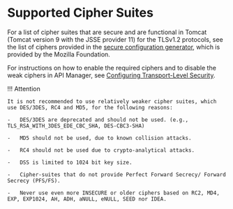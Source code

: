 # Supported Cipher Suites

For a list of cipher suites that are secure and are functional in Tomcat (Tomcat version 9 with the JSSE provider 11) for the TLSv1.2 protocols, see the list of ciphers provided in the [secure configuration generator](https://ssl-config.mozilla.org/#server=tomcat&version=9.0.30&config=intermediate&guideline=5.6), which is provided by the Mozilla Foundation.

For instructions on how to enable the required ciphers and to disable the weak ciphers in API Manager, see [Configuring Transport-Level Security]({{base_path}}/administer/product-security/configuring-transport-level-security/).

!!! Attention 

    It is not recommended to use relatively weaker cipher suites, which use DES/3DES, RC4 and MD5, for the following reasons:

    -   DES/3DES are deprecated and should not be used. (e.g., TLS_RSA_WITH_3DES_EDE_CBC_SHA, DES-CBC3-SHA)

    -   MD5 should not be used, due to known collision attacks.

    -   RC4 should not be used due to crypto-analytical attacks. 

    -   DSS is limited to 1024 bit key size.

    -   Cipher-suites that do not provide Perfect Forward Secrecy/ Forward Secrecy (PFS/FS).

    -   Never use even more INSECURE or older ciphers based on RC2, MD4, EXP, EXP1024, AH, ADH, aNULL, eNULL, SEED nor IDEA.

